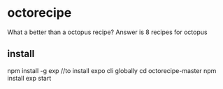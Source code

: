 # octorecipe
What a better than a octopus recipe? Answer is 8 recipes for octopus
## install
npm install -g exp //to install expo cli globally
cd octorecipe-master
npm install
exp start
